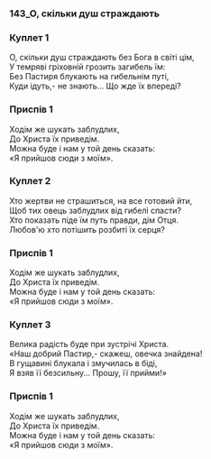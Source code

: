 ### 143_О, скільки душ страждають
### Куплет 1
О, скільки душ страждають без Бога в світі цім,<br/>У темряві гріховній грозить загибель їм:<br/>Без Пастиря блукають на гибельнім путі,<br/>Куди ідуть,- не знають... Що жде їх впереді?
### Приспів 1
Ходім же шукать заблудлих,<br/>До Христа їх приведім.<br/>Можна буде і нам у той день сказать:<br/>«Я прийшов сюди з моїм».
### Куплет 2
Хто жертви не страшиться, на все готовий йти,<br/>Щоб тих овець заблудлих від гибелі спасти?<br/>Хто показать піде їм путь правди, дім Отця.<br/>Любов'ю хто потішить розбиті їх серця?
### Приспів 1
Ходім же шукать заблудлих,<br/>До Христа їх приведім.<br/>Можна буде і нам у той день сказать:<br/>«Я прийшов сюди з моїм».
### Куплет 3
Велика радість буде при зустрічі Христа.<br/>«Наш добрий Пастир,- скажеш, овечка знайдена!<br/>В гущавині блукала і змучилась в біді,<br/>Я взяв її безсильну... Прошу, її прийми!»
### Приспів 1
Ходім же шукать заблудлих,<br/>До Христа їх приведім.<br/>Можна буде і нам у той день сказать:<br/>«Я прийшов сюди з моїм».
